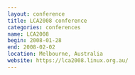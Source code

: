 ```yaml
---
layout: conference
title: LCA2008 conference
categories: conferences
name: LCA2008
begin: 2008-01-28
end: 2008-02-02
location: Melbourne, Australia
website: https://lca2008.linux.org.au/
---
```

